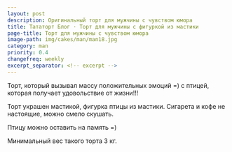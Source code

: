 ```yaml
---
layout: post
description: Оригинальный торт для мужчины с чувством юмора
title: Тататорт Блог · Торт для мужчины с фигуркой из мастики
page-title: Торт для мужчины с чувством юмора
image-path: img/cakes/man/man18.jpg
category: man
priority: 0.4
changefreq: weekly
excerpt_separator: <!-- excerpt -->
---
```


Торт, который вызывал массу положительных эмоций =) с птицей, которая получает удовольствие от жизни!!! 

<!-- excerpt -->

Торт украшен мастикой, фигурка птицы из мастики. Сигарета и кофе не настоящие, можно смело скушать. 

Птицу можно оставить на память =) 

Минимальный вес такого торта 3 кг. 

